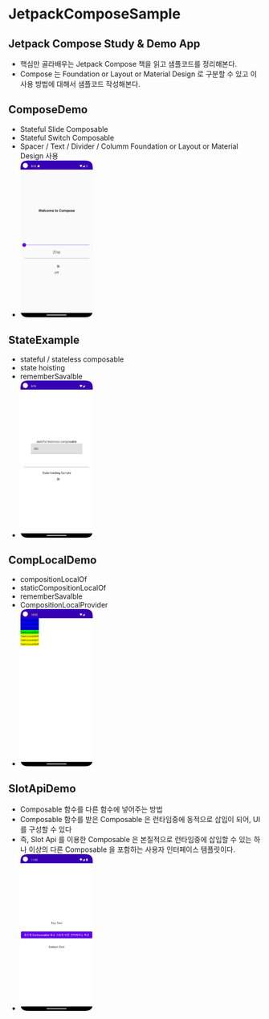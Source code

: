 # JetpackComposeSample
## Jetpack Compose Study &amp; Demo App
- 핵심만 골라배우는 Jetpack Compose 책을 읽고 샘플코드를 정리해본다.
- Compose 는 Foundation or Layout or Material Design 로 구분할 수 있고 이 사용 방법에 대해서 샘플코드 작성해본다.

## ComposeDemo
- Stateful Slide Composable
- Stateful Switch Composable
- Spacer / Text / Divider / Columm Foundation or Layout or Material Design 사용
- <img src = "https://github.com/jhanulis7/JetpackComposeSample/blob/main/DemoCompose.png" width="30%" height="30%">

## StateExample
- stateful / stateless composable
- state hoisting 
- rememberSavalble
- <img src = "https://github.com/jhanulis7/JetpackComposeSample/blob/main/Hoisting.png" width="30%" height="30%">

## CompLocalDemo
- compositionLocalOf
- staticCompositionLocalOf
- rememberSavalble
- CompositionLocalProvider
- <img src = "https://github.com/jhanulis7/JetpackComposeSample/blob/main/CompLocal.png" width="30%" height="30%">

## SlotApiDemo
- Composable 함수를 다른 함수에 넣어주는 방법
- Composable 함수를 받은 Composable 은 런타임중에 동적으로 삽입이 되어, UI 를 구성할 수 있다
- 즉, Slot Api 를 이용한 Composable 은 본질적으로 런타임중에 삽입할 수 있는 하나 이상의 다른 Composable 을 포함하는 사용자 인터페이스 템플릿이다.
- <img src = "https://github.com/jhanulis7/JetpackComposeSample/blob/main/SlotApi.png" width="30%" height="30%">

